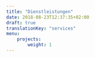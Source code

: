 ```yaml
---
title: "Dienstleistungen"
date: 2018-08-23T12:37:35+02:00
draft: true
translationKey: "services"
menu: 
    projects:
        weight: 1
---
```


